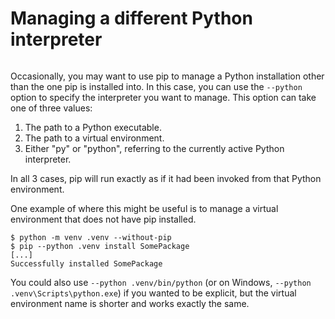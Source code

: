 # Managing a different Python interpreter

```{versionadded} 22.3
```

Occasionally, you may want to use pip to manage a Python installation other than
the one pip is installed into. In this case, you can use the `--python` option
to specify the interpreter you want to manage. This option can take one of three
values:

1. The path to a Python executable.
2. The path to a virtual environment.
3. Either "py" or "python", referring to the currently active Python interpreter.

In all 3 cases, pip will run exactly as if it had been invoked from that Python
environment.

One example of where this might be useful is to manage a virtual environment
that does not have pip installed.

```{pip-cli}
$ python -m venv .venv --without-pip
$ pip --python .venv install SomePackage
[...]
Successfully installed SomePackage
```

You could also use `--python .venv/bin/python` (or on Windows,
`--python .venv\Scripts\python.exe`) if you wanted to be explicit, but the
virtual environment name is shorter and works exactly the same.
